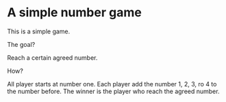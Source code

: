 # A simple number game

This is a simple game.

The goal?

Reach a certain agreed number.

How?

All player starts at number one. Each player add the number 1, 2, 3, ro 4 to the number before. The winner is the player who reach the agreed number.